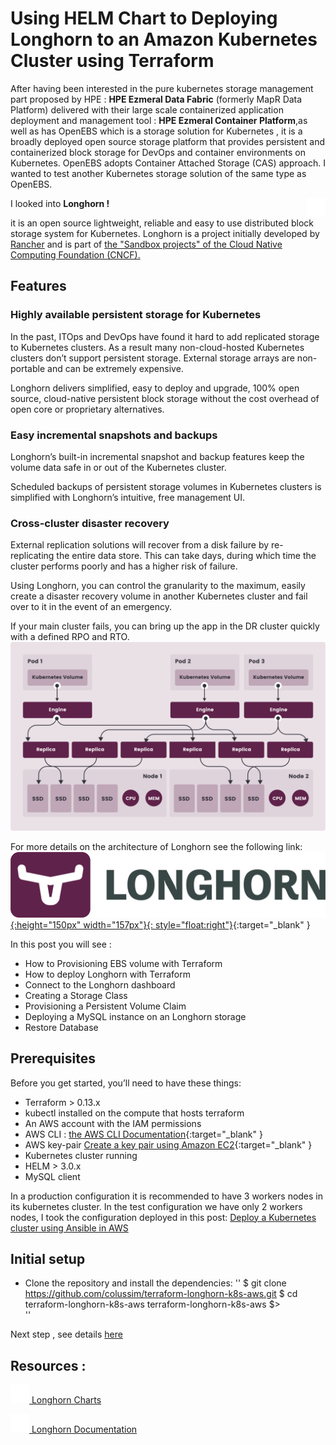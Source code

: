 # Using HELM Chart to Deploying Longhorn to an Amazon Kubernetes Cluster using Terraform
After having been interested in the pure kubernetes storage management part proposed by HPE : **HPE Ezmeral Data Fabric** (formerly MapR Data Platform) delivered with their large scale containerized application deployment and management tool : **HPE Ezmeral Container Platform**,as well as has OpenEBS which is a storage solution for Kubernetes , it is a broadly deployed open source storage platform that provides persistent and containerized block storage for DevOps and container environments on Kubernetes. OpenEBS adopts Container Attached Storage (CAS) approach.
I wanted to test another Kubernetes storage solution of the same type as OpenEBS.

I looked into **Longhorn !** <img src="/images/longhorn-icon-white.png" style="height:30px;width:30px;float:right">

it is an open source lightweight, reliable and easy to use distributed block storage system for Kubernetes.
Longhorn is a project initially developed by <a href="https://rancher.com/docs/rancher/v2.5/en/longhorn/Rancher" target="Rancher">Rancher</a> and is part of <a href="https://www.cncf.io/sandbox-projects/" target="CNCF" >the "Sandbox projects" of the Cloud Native Computing Foundation (CNCF).</a>

## Features

### Highly available persistent storage for Kubernetes

In the past, ITOps and DevOps have found it hard to add replicated storage to Kubernetes clusters. As a result many non-cloud-hosted Kubernetes clusters don’t support persistent storage. External storage arrays are non-portable and can be extremely expensive.

Longhorn delivers simplified, easy to deploy and upgrade, 100% open source, cloud-native persistent block storage without the cost overhead of open core or proprietary alternatives.

### Easy incremental snapshots and backups

Longhorn’s built-in incremental snapshot and backup features keep the volume data safe in or out of the Kubernetes cluster.

Scheduled backups of persistent storage volumes in Kubernetes clusters is simplified with Longhorn’s intuitive, free management UI.

### Cross-cluster disaster recovery

External replication solutions will recover from a disk failure by re-replicating the entire data store. This can take days, during which time the cluster performs poorly and has a higher risk of failure.

Using Longhorn, you can control the granularity to the maximum, easily create a disaster recovery volume in another Kubernetes cluster and fail over to it in the event of an emergency.

If your main cluster fails, you can bring up the app in the DR cluster quickly with a defined RPO and RTO.
![Architecture, the OpenEBS Architecture](/images/how-longhorn-works.svg)

For more details on the architecture of Longhorn see the following link:
 [![Architecture, the Longhorn Architecture](/images/longhorn-horizontal-color.png){:height="150px" width="157px"}{: style="float:right"}](https://longhorn.io/docs/1.2.0/concepts/ "the Longhorn  Architecture"){:target="_blank" }


 In this post you will see :
 - How to Provisioning EBS volume with Terraform
 - How to deploy Longhorn with Terraform
 - Connect to the Longhorn dashboard
 - Creating a Storage Class
 - Provisioning a Persistent Volume Claim
 - Deploying a MySQL instance on an Longhorn storage
 - Restore Database

## Prerequisites

Before you get started, you’ll need to have these things:
* Terraform > 0.13.x
* kubectl installed on the compute that hosts terraform
* An AWS account with the IAM permissions
* AWS CLI : [the AWS CLI Documentation](https://github.com/aws/aws-cli/tree/v2){:target="_blank" }
* AWS key-pair [Create a key pair using Amazon EC2](https://docs.aws.amazon.com/AWSEC2/latest/UserGuide/ec2-key-pairs.html){:target="_blank" }
* Kubernetes cluster running
* HELM > 3.0.x
* MySQL client

In a production configuration it is recommended to have 3 workers nodes in its kubernetes cluster. In the test configuration we have only 2 workers nodes, I took the configuration deployed in this post: <a href="https://techlabnews.com/ansible-AWS-k8s/" target="new" title="Deploy a Kubernetes cluster using Ansible in AWS">Deploy a Kubernetes cluster using Ansible in AWS</a>


## Initial setup

- Clone the repository and install the dependencies:
''
$ git clone https://github.com/colussim/terraform-longhorn-k8s-aws.git
$ cd terraform-longhorn-k8s-aws
terraform-longhorn-k8s-aws $>  
''

Next step , see details [here](https://techlabnews.com/terraform-longhorn-k8s-aws/ "Deploy a Kubernetes cluster using Ansible in AWS")

## Resources :

  <a href="https://github.com/longhorn/longhorn/tree/master/chart" target="charts"> <img src="/images/helm.png" style="height:30px;width:30px;"> Longhorn Charts</a>

<a href="https://longhorn.io/" target="doc"><img src="/images/longhorn-icon-white.png" style="height:30px;width:30px;"> Longhorn Documentation</a>



